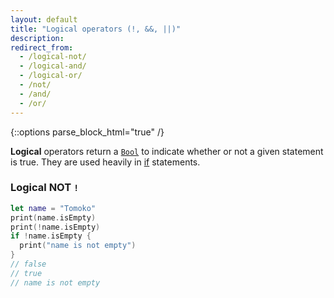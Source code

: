 ```yaml
---
layout: default
title: "Logical operators (!, &&, ||)"
description: 
redirect_from:
  - /logical-not/
  - /logical-and/
  - /logical-or/
  - /not/
  - /and/
  - /or/
---
```

{::options parse_block_html="true" /}

**Logical** operators return a [`Bool`](/bool) to indicate whether or not a given statement is true. They are used heavily in [if](/if) statements.

### Logical NOT `!`

```swift
let name = "Tomoko"
print(name.isEmpty)
print(!name.isEmpty)
if !name.isEmpty { 
  print("name is not empty")
}
// false
// true
// name is not empty
```
